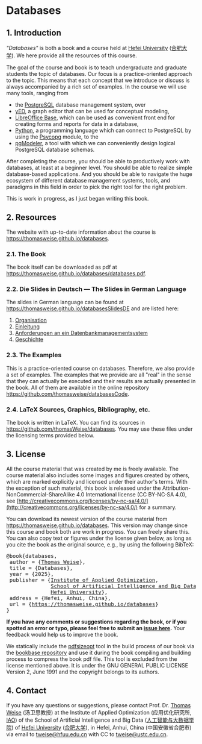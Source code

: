 # Databases

## 1. Introduction

*"Databases"* is both a book and a course held at [Hefei University](http://www.hfuu.edu.cn/english/) ([合肥大学](http://www.hfuu.edu.cn/)).
We here provide all the resources of this course.

The goal of the course and book is to teach undergraduate and graduate students the topic of databases.
Our focus is a practice-oriented approach to the topic.
This means that each concept that we introduce or discuss is always accompanied by a rich set of examples.
In the course we will use many tools, ranging from

- the [PostgreSQL](https://www.postgresql.org) database management system, over
- [yED](https://yed.yworks.com), a graph editor that can be used for conceptual modeling,
- [LibreOffice Base](https://www.libreoffice.org), which can be used as convenient front end for creating forms and reports for data in a database,
- [Python](https://thomasweise.github.io/programmingWithPython), a programming language which can connect to PostgreSQL by using the [Psycopg](https://www.psycopg.org) module, to the
- [pgModeler](https://pgmodeler.io), a tool with which we can conveniently design logical PostgreSQL database schemas.

After completing the course, you should be able to productively work with databases, at least at a beginner level.
You should be able to realize simple database-based applications.
And you should be able to navigate the huge ecosystem of different database management systems, tools, and paradigms in this field in order to pick the right tool for the right problem.

This is work in progress, as I just began writing this book.


## 2. Resources
The website with up-to-date information about the course is <https://thomasweise.github.io/databases>.


### 2.1. The Book
The book itself can be downloaded as pdf at <https://thomasweise.github.io/databases/databases.pdf>.


### 2.2. Die Slides in Deutsch  &mdash; The Slides in German Language
The slides in German language can be found at <https://thomasweise.github.io/databasesSlidesDE> and are listed here:

1. [Organisation](https://thomasweise.github.io/databasesSlidesDE/01_organisation.pdf)
2. [Einleitung](https://thomasweise.github.io/databasesSlidesDE/02_einleitung.pdf)
3. [Anforderungen an ein Datenbankmanagementsystem](https://thomasweise.github.io/databasesSlidesDE/03_anforderungen.pdf)
4. [Geschichte](https://thomasweise.github.io/databasesSlidesDE/04_geschichte.pdf)


### 2.3. The Examples
This is a practice-oriented course on databases.
Therefore, we also provide a set of examples.
The examples that we provide are all "real" in the sense that they can actually be executed and their results are actually presented in the book.
All of them are available in the online repository <https://github.com/thomasweise/databasesCode>.


### 2.4. LaTeX Sources, Graphics, Bibliography, etc.
The book is written in LaTeX.
You can find its sources in <https://github.com/thomasWeise/databases>.
You may use these files under the licensing terms provided below.


## 3. License
All the course material that was created by me is freely available.
The course material also includes some images and figures created by others, which are marked explicitly and licensed under their author's terms.
With the exception of such material, this book is released under the Attribution-NonCommercial-ShareAlike 4.0 International license (CC&nbsp;BY&#8209;NC&#8209;SA&nbsp;4.0), see [http://creativecommons.org/licenses/by-nc-sa/4.0/](http://creativecommons.org/licenses/by-nc-sa/4.0/) for a summary.

You can download its newest version of the course material from <https://thomasweise.github.io/databases>.
This version may change since this course and book both are work in progress.
You can freely share this.
You can also copy text or figures under the license given below, as long as you cite the book as the original source, e.g., by using the following BibTeX:

<pre>@book{databases,<br/>&nbsp;author&nbsp;=&nbsp;{<a href="http://iao.hfuu.edu.cn/5">Thomas&nbsp;Weise</a>},<br/>&nbsp;title&nbsp;=&nbsp;{Databases},<br/>&nbsp;year&nbsp;=&nbsp;{2025},<br/>&nbsp;publisher&nbsp;=&nbsp;{<a href="http://iao.hfuu.edu.cn">Institute&nbsp;of&nbsp;Applied&nbsp;Optimization</a>,<br/>&nbsp;&nbsp;&nbsp;&nbsp;&nbsp;&nbsp;&nbsp;&nbsp;&nbsp;&nbsp;&nbsp;&nbsp;&nbsp;&nbsp;<a href="http://www.hfuu.edu.cn/aibd">School&nbsp;of&nbsp;Artificial&nbsp;Intelligence&nbsp;and&nbsp;Big&nbsp;Data</a>,<br/>&nbsp;&nbsp;&nbsp;&nbsp;&nbsp;&nbsp;&nbsp;&nbsp;&nbsp;&nbsp;&nbsp;&nbsp;&nbsp;&nbsp;<a href="http://www.hfuu.edu.cn/">Hefei&nbsp;University</a>},<br/>&nbsp;address&nbsp;=&nbsp;{Hefei,&nbsp;Anhui,&nbsp;China},<br/>&nbsp;url&nbsp;=&nbsp;{<a href="https://thomasweise.github.io/databases">https://thomasweise.github.io/databases</a>}<br/>}</pre>

**If you have any comments or suggestions regarding the book, or if you spotted an error or typo, please feel free to submit an [issue here](https://github.com/thomasWeise/databases/issues).**
Your feedback would help us to improve the book.

We statically include the [pdfsizeopt](https://github.com/pts/pdfsizeopt) tool in the build process of our book  via the [bookbase repository](https://github.com/thomasWeise/bookbase) and use it during the book compiling and building process to compress the book pdf file.
This tool is excluded from the license mentioned above.
It is under the GNU GENERAL PUBLIC LICENSE Version 2, June 1991 and the copyright belongs to its authors.


## 4. Contact
If you have any questions or suggestions, please contact
Prof. Dr. [Thomas Weise](http://iao.hfuu.edu.cn/5) (汤卫思教授)
at the Institute of Applied Optimization (应用优化研究所, [IAO](http://iao.hfuu.edu.cn))
of the School of Artificial Intelligence and Big Data ([人工智能与大数据学院](http://www.hfuu.edu.cn/aibd))
of [Hefei University](http://www.hfuu.edu.cn/english/) ([合肥大学](http://www.hfuu.edu.cn/)),
in Hefei, Anhui, China (中国安徽省合肥市)
via email to [tweise@hfuu.edu.cn](mailto:tweise@hfuu.edu.cn) with CC to [tweise@ustc.edu.cn](mailto:tweise@ustc.edu.cn).
